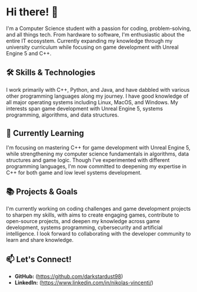 # Hi there! 👋

I'm a Computer Science student with a passion for coding, problem-solving, and all things tech. From hardware to software, I'm enthusiastic about the entire IT ecosystem. Currently expanding my knowledge through my university curriculum while focusing on game development with Unreal Engine 5 and C++.

## 🛠️ Skills & Technologies
I work primarily with C++, Python, and Java, and have dabbled with various other programming languages along my journey. I have good knowledge of all major operating systems including Linux, MacOS, and Windows. My interests span game development with Unreal Engine 5, systems programming, algorithms, and data structures.

## 🌱 Currently Learning
I'm focusing on mastering C++ for game development with Unreal Engine 5, while strengthening my computer science fundamentals in algorithms, data structures and game logic. Though I've experimented with different programming languages, I'm now committed to deepening my expertise in C++ for both game and low level systems development.

## 📚 Projects & Goals
I'm currently working on coding challenges and game development projects to sharpen my skills, with aims to create engaging games, contribute to open-source projects, and deepen my knowledge across game development, systems programming, cybersecurity and artificial intelligence. I look forward to collaborating with the developer community to learn and share knowledge.

## 📫 Let's Connect!
- **GitHub:** (https://github.com/darkstardust98)
- **LinkedIn:** (https://www.linkedin.com/in/nikolas-vincenti/)
